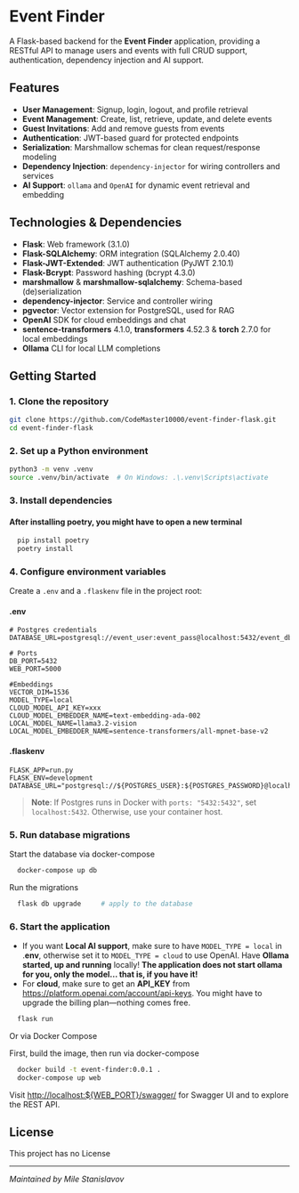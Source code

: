 # Event Finder

A Flask-based backend for the **Event Finder** application, providing a RESTful API to manage users and events with full CRUD support,
authentication, dependency injection and AI support.

## Features

- **User Management**: Signup, login, logout, and profile retrieval
- **Event Management**: Create, list, retrieve, update, and delete events
- **Guest Invitations**: Add and remove guests from events
- **Authentication**: JWT-based guard for protected endpoints
- **Serialization**: Marshmallow schemas for clean request/response modeling
- **Dependency Injection**: `dependency-injector` for wiring controllers and services
- **AI Support**: `ollama` and `OpenAI` for dynamic event retrieval and embedding
## Technologies & Dependencies

- **Flask**: Web framework (3.1.0)
- **Flask-SQLAlchemy**: ORM integration (SQLAlchemy 2.0.40)
- **Flask-JWT-Extended**: JWT authentication (PyJWT 2.10.1)
- **Flask-Bcrypt**: Password hashing (bcrypt 4.3.0)
- **marshmallow** & **marshmallow-sqlalchemy**: Schema-based (de)serialization
- **dependency-injector**: Service and controller wiring
- **pgvector**: Vector extension for PostgreSQL, used for RAG
- **OpenAI** SDK for cloud embeddings and chat  
- **sentence-transformers** 4.1.0, **transformers** 4.52.3 & **torch** 2.7.0 for local embeddings  
- **Ollama** CLI for local LLM completions 

## Getting Started

### 1. Clone the repository

```bash
git clone https://github.com/CodeMaster10000/event-finder-flask.git
cd event-finder-flask
```

### 2. Set up a Python environment

```bash
python3 -m venv .venv
source .venv/bin/activate  # On Windows: .\.venv\Scripts\activate
```

### 3. Install dependencies

#### After installing poetry, you might have to open a new terminal

  ```bash
    pip install poetry
    poetry install
  ```

### 4. Configure environment variables

Create a `.env` and a `.flaskenv` file in the project root:

#### .env
```dotenv
# Postgres credentials
DATABASE_URL=postgresql://event_user:event_pass@localhost:5432/event_db

# Ports
DB_PORT=5432
WEB_PORT=5000

#Embeddings
VECTOR_DIM=1536
MODEL_TYPE=local
CLOUD_MODEL_API_KEY=xxx
CLOUD_MODEL_EMBEDDER_NAME=text-embedding-ada-002
LOCAL_MODEL_NAME=llama3.2-vision
LOCAL_MODEL_EMBEDDER_NAME=sentence-transformers/all-mpnet-base-v2
```

#### .flaskenv
```dotenv
FLASK_APP=run.py
FLASK_ENV=development
DATABASE_URL="postgresql://${POSTGRES_USER}:${POSTGRES_PASSWORD}@localhost:${DB_PORT}/${POSTGRES_DB}"

```
> **Note**: If Postgres runs in Docker with `ports: "5432:5432"`, set `localhost:5432`. Otherwise, use your container host.

### 5. Run database migrations

 Start the database via docker-compose
```bash
  docker-compose up db    
```

 Run the migrations
```bash
  flask db upgrade     # apply to the database
```

### 6. Start the application

  - If you want **Local AI support**, make sure to have `MODEL_TYPE = local` in .**env**,
  otherwise set it to `MODEL_TYPE = cloud` to use OpenAI. Have **Ollama started, up and running** locally!
  **The application does not start ollama for you, only the model... that is, if you have it!**
  - For **cloud**, make sure to get an **API_KEY** from https://platform.openai.com/account/api-keys.
    You might have to upgrade the billing plan—nothing comes free.

```bash
  flask run
```
 Or via Docker Compose

 First, build the image, then run via docker-compose
```bash
  docker build -t event-finder:0.0.1 .    
  docker-compose up web
```

Visit [http://localhost:\${WEB\_PORT}/swagger/](http://localhost:${WEB_PORT}/swagger/) for Swagger UI and to explore the REST API.

## License

This project has no License

---

*Maintained by Mile Stanislavov*
